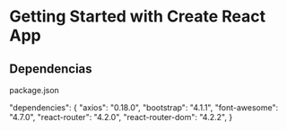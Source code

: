 # Getting Started with Create React App

## Dependencias

package.json

"dependencies": {
"axios": "0.18.0",
"bootstrap": "4.1.1",
"font-awesome": "4.7.0",
"react-router": "4.2.0",
"react-router-dom": "4.2.2",
}
